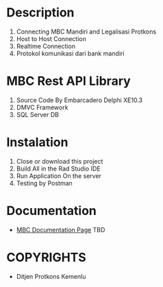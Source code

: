 # Description
1. Connecting MBC Mandiri and Legalisasi Protkons
2. Host to Host Connection
3. Realtime Connection
4. Protokol komunikasi dari bank mandiri


# MBC Rest API Library 
1. Source Code By Embarcadero Delphi XE10.3
2. DMVC Framework 
3. SQL Server DB


# Instalation
1. Close or download this project
2. Build All in the Rad Studio IDE
3. Run Application On the server
4. Testing by Postman

# Documentation

* [MBC Documentation Page](./docs/README.md) TBD

# COPYRIGHTS

* Ditjen Protkons Kemenlu